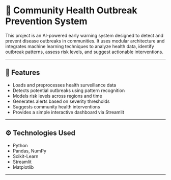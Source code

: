 # 🏥 Community Health Outbreak Prevention System

This project is an AI-powered early warning system designed to detect and prevent disease outbreaks in communities. It uses modular architecture and integrates machine learning techniques to analyze health data, identify outbreak patterns, assess risk levels, and suggest actionable interventions.

---

## 🚀 Features

- Loads and preprocesses health surveillance data
- Detects potential outbreaks using pattern recognition
- Models risk levels across regions and time
- Generates alerts based on severity thresholds
- Suggests community health interventions
- Provides a simple interactive dashboard via Streamlit

---

## ⚙️ Technologies Used

- Python
- Pandas, NumPy
- Scikit-Learn
- Streamlit
- Matplotlib

---


